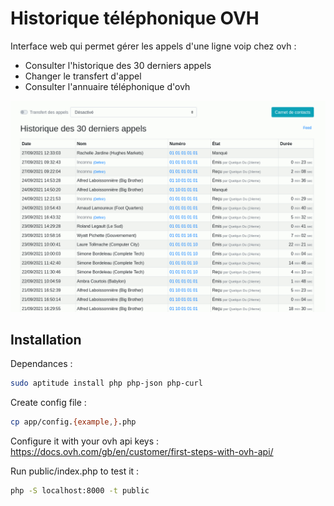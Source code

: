 # Historique téléphonique OVH

Interface web qui permet gérer les appels d'une ligne voip chez ovh :

- Consulter l'historique des 30 derniers appels
- Changer le transfert d'appel
- Consulter l'annuaire téléphonique d'ovh

![Capture d'écran des fonctionnalités](doc/telephoneovh_fonctionnalites.gif)

## Installation

Dependances :

```bash
sudo aptitude install php php-json php-curl
```

Create config file :
 
```bash
cp app/config.{example,}.php
```

Configure it with your ovh api keys : https://docs.ovh.com/gb/en/customer/first-steps-with-ovh-api/
 
Run public/index.php to test it :

```bash
php -S localhost:8000 -t public
```
